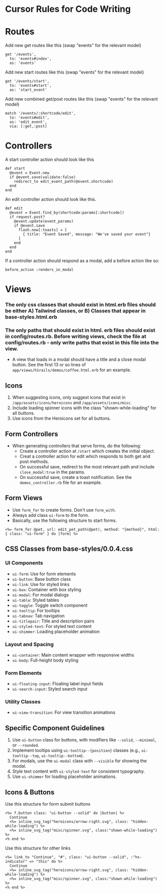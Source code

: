 # Cursor Rules for Code Writing

# Routes

Add new get routes like this (swap "events" for the relevant model)

```
get '/events', 
  to: 'events#index', 
  as: 'events'
```

Add new start routes like this (swap "events" for the relevant model)

```
get '/events/start', 
  to: 'events#start', 
  as: 'start_event'
```

Add new combined get/post routes like this (swap "events" for the relevant model)

```
match '/events/:shortcode/edit', 
  to: 'events#edit', 
  as: 'edit_event', 
  via: [:get,:post]
```

# Controllers

A start controller action should look like this

```
def start 
  @event = Event.new
  if @event.save(validate:false)
    redirect_to edit_event_path(@event.shortcode)
  end
end
```

An edit controller action should look like this.

```
def edit
  @event = Event.find_by(shortcode:params[:shortcode])
  if request.post?
    @event.update(event_params)
    if @event.save
      flash.now[:toasts] = [
        { title: "Event Saved", message: "We've saved your event"}
      ]
    end
  end
end
```

If a controller action should respond as a modal, add a before action like so:

```
before_action :renders_in_modal
```

# Views

### The only css classes that should exist in html.erb files should be either A) Tailwind classes, or B) Classes that appear in base-styles.html.erb

### The only paths that should exist in html. erb files should exist in config/routes.rb. Before writing views, check the file at config/routes.rb - only write paths that exist in this file into the view. 

- A view that loads in a modal should have a title and a close modal button. See the first 13 or so lines of `app/views/h1rails/demos/coffee.html.erb` for an example.


## Icons

1. When suggesting icons, only suggest icons that exist in `/app/assets/icons/heroicons` and `/app/assets/icons/misc`.
3. Include loading spinner icons with the class "shown-while-loading" for all buttons.
4. Use icons from the Heroicons set for all buttons.



## Form Controllers
- When generating controllers that serve forms, do the following:
  - Create a controller action at `/start` which creates the initial object.
  - Creat a controller action for edit which responds to both get and post methods.
  - On successful save, redirect to the most relevant path and include `close_modal:true` in the params.
  - On successful save, create a toast notification. See the `demos_controller.rb` file for an example.


## Form Views

- Use `form_for` to create forms. Don't use `form_with`.
- Always add class `ui-form` to the form.
- Basically, use the following structure to start forms.

```
<%= form_for @pet, url: edit_pet_path(@pet), method: "{method}", html: { class: "ui-form" } do |form| %>
```

## CSS Classes from base-styles/0.0.4.css

### UI Components

- `ui-form`: Use for form elements
- `ui-button`: Base button class
- `ui-link`: Use for styled links
- `ui-box`: Container with box styling
- `ui-modal`: For modal dialogs
- `ui-table`: Styled tables
- `ui-toggle`: Toggle switch component
- `ui-tooltip`: For tooltips
- `ui-tabnav`: Tab navigation
- `ui-titlepair`: Title and description pairs
- `ui-styled-text`: For styled text content
- `ui-shimmer`: Loading placeholder animation

### Layout and Spacing

- `ui-container`: Main content wrapper with responsive widths
- `ui-body`: Full-height body styling

### Form Elements

- `ui-floating-input`: Floating label input fields
- `ui-search-input`: Styled search input

### Utility Classes

- `ui-view-transition`: For view transition animations

## Specific Component Guidelines

1. Use `ui-button` class for buttons, with modifiers like `--solid`, `--minimal`, or `--rounded`.
2. Implement tooltips using `ui-tooltip--{position}` classes (e.g., `ui-tooltip--top`, `ui-tooltip--bottom`).
3. For modals, use the `ui-modal` class with `--visible` for showing the modal.
4. Style text content with `ui-styled-text` for consistent typography.
5. Use `ui-shimmer` for loading placeholder animations.

## Icons & Buttons

Use this structure for form submit buttons

```
<%= f.button class: "ui-button --solid" do |button| %>
  Continue  
  <%= inline_svg_tag("heroicons/arrow-right.svg", class: "hidden-while-loading") %>
  <%= inline_svg_tag("misc/spinner.svg", class:"shown-while-loading") %>
<% end %>
```

Use this structure for other links 

```
<%= link_to "Continue", "#", class: "ui-button --solid", :"hx-indicator" => "this" do %>
  Continue  
  <%= inline_svg_tag("heroicons/arrow-right.svg", class: "hidden-while-loading") %>
  <%= inline_svg_tag("misc/spinner.svg", class:"shown-while-loading") %>
<% end %>
```